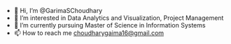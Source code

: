 - 👋 Hi, I’m @GarimaSChoudhary
- 👀 I’m interested in Data Analytics and Visualization, Project Management 
- 🌱 I’m currently pursuing Master of Science in Information Systems
- 📫 How to reach me choudharygaima16@gmail.com

<!---
GarimaSChoudhary/GarimaSChoudhary is a ✨ special ✨ repository because its `README.md` (this file) appears on your GitHub profile.
You can click the Preview link to take a look at your changes.
--->
